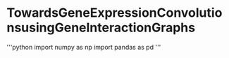 # TowardsGeneExpressionConvolutionsusingGeneInteractionGraphs

'''python
import numpy as np
import pandas as pd
'''
